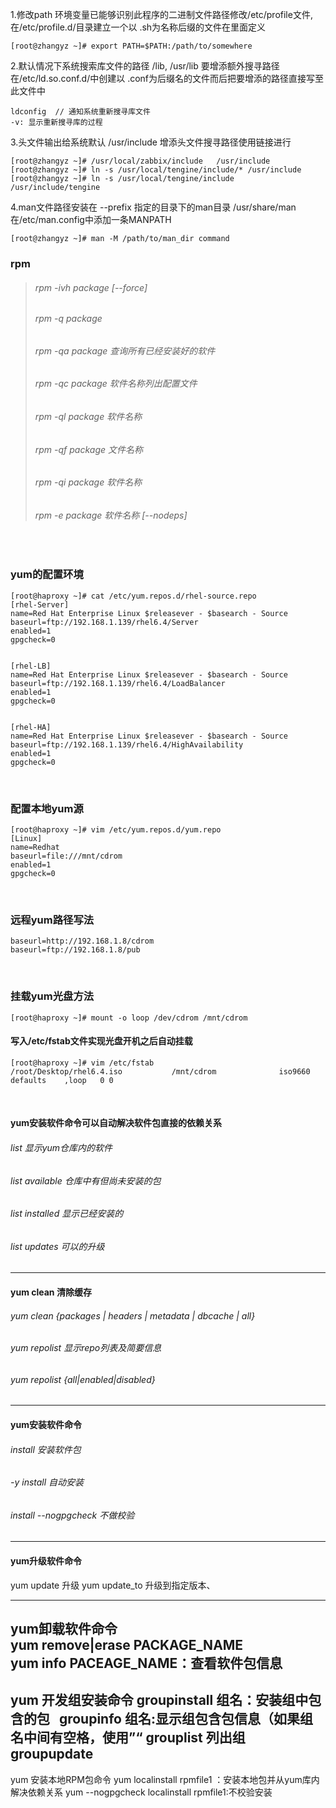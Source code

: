 1.修改path 环境变量已能够识别此程序的二进制文件路径修改/etc/profile文件, 在/etc/profile.d/目录建立一个以 .sh为名称后缀的文件在里面定义 

```shell
[root@zhangyz ~]# export PATH=$PATH:/path/to/somewhere
```

2.默认情况下系统搜索库文件的路径 /lib, /usr/lib 要增添额外搜寻路径在/etc/ld.so.conf.d/中创建以 .conf为后缀名的文件而后把要增添的路径直接写至此文件中
```shell
ldconfig  // 通知系统重新搜寻库文件
-v: 显示重新搜寻库的过程
```

3.头文件输出给系统默认 /usr/include 增添头文件搜寻路径使用链接进行
```shell
[root@zhangyz ~]# /usr/local/zabbix/include   /usr/include
[root@zhangyz ~]# ln -s /usr/local/tengine/include/* /usr/include  
[root@zhangyz ~]# ln -s /usr/local/tengine/include /usr/include/tengine    
```

4.man文件路径安装在 --prefix 指定的目录下的man目录 /usr/share/man 在/etc/man.config中添加一条MANPATH
```shell
[root@zhangyz ~]# man -M /path/to/man_dir command
```




### rpm

> ###### rpm -ivh package [--force]
> ###### rpm -q package	
> ###### rpm -qa package	查询所有已经安装好的软件 
> ###### rpm -qc	package	软件名称列出配置文件
> ###### rpm -ql	package	软件名称
> ###### rpm -qf	package	文件名称      
> ###### rpm -qi	package	软件名称
> ###### rpm -e package 软件名称 [--nodeps]

<br>

### yum的配置环境
```shell
[root@haproxy ~]# cat /etc/yum.repos.d/rhel-source.repo 
[rhel-Server]
name=Red Hat Enterprise Linux $releasever - $basearch - Source
baseurl=ftp://192.168.1.139/rhel6.4/Server
enabled=1
gpgcheck=0


[rhel-LB]
name=Red Hat Enterprise Linux $releasever - $basearch - Source
baseurl=ftp://192.168.1.139/rhel6.4/LoadBalancer
enabled=1
gpgcheck=0


[rhel-HA]
name=Red Hat Enterprise Linux $releasever - $basearch - Source
baseurl=ftp://192.168.1.139/rhel6.4/HighAvailability
enabled=1
gpgcheck=0
```

<br>

### 配置本地yum源
```shell
[root@haproxy ~]# vim /etc/yum.repos.d/yum.repo
[Linux]
name=Redhat
baseurl=file:///mnt/cdrom
enabled=1
gpgcheck=0
```

<br>

### 远程yum路径写法
```shell
baseurl=http://192.168.1.8/cdrom
baseurl=ftp://192.168.1.8/pub
```

<br>

### 挂载yum光盘方法
```shell
[root@haproxy ~]# mount -o loop /dev/cdrom /mnt/cdrom 
```

#### 写入/etc/fstab文件实现光盘开机之后自动挂载
```shell
[root@haproxy ~]# vim /etc/fstab
/root/Desktop/rhel6.4.iso           /mnt/cdrom              iso9660 defaults    ,loop   0 0 
```

<br>

#### yum安装软件命令可以自动解决软件包直接的依赖关系

###### list 显示yum仓库内的软件

###### list available 仓库中有但尚未安装的包

###### list installed 显示已经安装的

###### list updates 可以的升级

------------------------------------------------------------------------------------------

#### yum clean 清除缓存
###### yum clean {packages | headers | metadata | dbcache | all}
###### yum repolist 显示repo列表及简要信息
###### yum repolist {all|enabled|disabled}

---------------------------------------------------------------

#### yum安装软件命令
###### install 安装软件包
###### -y install 自动安装
###### install --nogpgcheck 不做校验
------------------------------------------------------------------------------------------

#### yum升级软件命令
yum update 升级
yum update_to 升级到指定版本、

-----------------------------------------------------------------------------------------
yum卸载软件命令
yum remove|erase PACKAGE_NAME
yum info PACEAGE_NAME：查看软件包信息
------------------------------------------------------------------------------------------
yum 开发组安装命令
groupinstall 组名：安装组中包含的包  
groupinfo 组名:显示组包含包信息（如果组名中间有空格，使用”“
grouplist 列出组    
groupupdate
-------------------------------------------------------------------------------------------
yum 安装本地RPM包命令
yum localinstall rpmfile1 ：安装本地包并从yum库内解决依赖关系
yum --nogpgcheck localinstall rpmfile1:不校验安装
